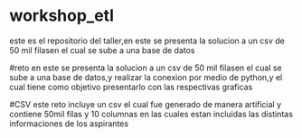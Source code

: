 # workshop_etl

este es el repositorio del taller,en este se presenta la solucion a un csv de 50 mil filasen el cual se sube a una base de datos

#reto
en este se presenta la solucion a un csv de 50 mil filasen el cual se sube a una base de datos,y realizar la conexion por medio de python,y el cual tiene como objetivo presentarlo con las respectivas graficas

#CSV
este reto incluye  un csv el cual fue generado de manera artificial y contiene 50mil filas y 10 columnas en las cuales estan incluidas las distintas informaciones de los aspirantes

#
